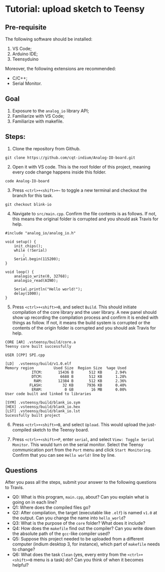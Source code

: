 # Tutorial: upload sketch to Teensy

## Pre-requisite
The following software should be installed: 
1. VS Code;
2. Arduino IDE; 
3. Teensyduino

Moreover, the following extensions are recommended:

- C/C++; 
- Serial Monitor. 

## Goal

1. Exposure to the `analog_io` library API; 
2. Familiarize with VS Code;
3. Familiarize with makefile. 

## Steps:

1. Clone the repository from Github.  
```
git clone https://github.com/cqt-indium/Analog-IO-board.git
``` 

2. Open it with VS code. This is the root folder of this project, meaning every code change happens inside this folder. 
```
code Analog-IO-board 
```

3. Press `<ctrl>+<shift>+~` to toggle a new terminal and checkout the branch for this task. 
```
git checkout blink-io
```

4. Navigate to `src/main.cpp`. Confirm the file contents is as follows. If not, this means the original folder is corrupted and you should ask Travis for help.  
```
#include "analog_io/analog_io.h"

void setup() {
    init_chips();
    while (!Serial)
        ;
    Serial.begin(115200);
}

void loop() {
    analogio_write(0, 32768);
    analogio_read(AIN0);

    Serial.println("Hello world!");
    delay(1000);
}
```

5. Press `<ctrl>+<shift>+B`, and select `Build`. This should initiate compilation of the core library and the user library. A new panel should show up recording the compilation process and confirm it is ended with things as follow. If not, it means the build system is corrupted or the contents of the origin folder is corrupted and you should ask Travis for help.  
```
CORE [AR] .vsteensy/build/core.a 
Teensy core built successfully 

USER [CPP] SPI.cpp 

[LD]  .vsteensy/build/v1.0.elf
Memory region         Used Size  Region Size  %age Used
            ITCM:       15436 B       512 KB      2.94%
            DTCM:        6688 B       512 KB      1.28%
             RAM:       12384 B       512 KB      2.36%
           FLASH:         32 KB      7936 KB      0.40%
            ERAM:          0 GB        16 MB      0.00%
User code built and linked to libraries 

[SYM] .vsteensy/build/blank_io.sym
[HEX] .vsteensy/build/blank_io.hex
[LST] .vsteensy/build/blank_io.lst
Sucessfully built project 
```

6. Press `<ctrl>+<shift>+B`, and select `Upload`. This would upload the just-compiled sketch to the Teensy board. 

7. Press `<ctrl>+<shift>+P`, enter `serial`, and select `View: Toggle Serial Monitor`. This would turn on the serial monitor. Select the Teensy communication port from the `Port` menu and click `Start Monitoring`. Confirm that you can see `Hello world!` line by line. 

## Questions 

After you pass all the steps, submit your answer to the following questions to Travis. 

- Q0: What is this program, `main.cpp`, about? Can you explain what is going on in each line? 
- Q1: Where does the compiled files go? 
- Q2: After compilation, the target (executable like `.elf`) is named `v1.0` at the output. Can you change the name into `hello_world`? 
- Q3: What is the purpose of the `core` folder? What does it include? 
- Q4: How does the `makefile` find out the compiler? Can you write down the absolute path of the `gcc`-like compiler used? 
- Q5: Suppose this project needed to be uploaded from a different computer (indium desktop 3, for instance), which part of `makefile` needs to change? 
- Q6: What does the task `Clean` (yes, every entry from the `<ctrl>+<shift>+B` menu is a task) do? Can you think of when it becomes helpful? 
